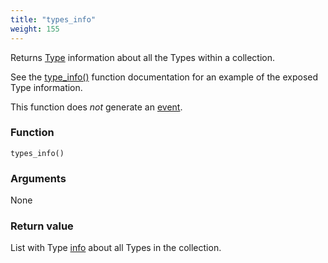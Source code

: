 ```yaml
---
title: "types_info"
weight: 155
---
```


Returns [Type](../../data-types/type) information about all the Types within a collection.

See the [type_info()](../type_info) function documentation for an example of the exposed Type information.

This function does *not* generate an [event](../../overview/events).

### Function

`types_info()`

### Arguments

None

### Return value

List with Type [info](../../data-types/info) about all Types in the collection.
